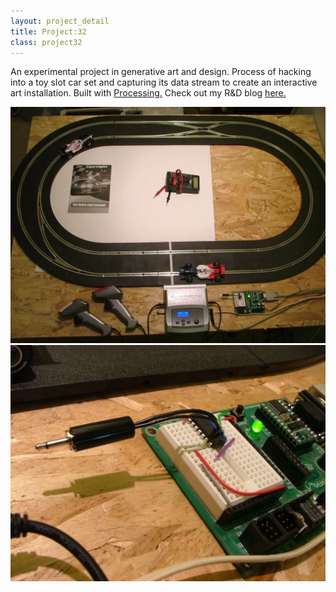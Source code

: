 ```yaml
---
layout: project_detail
title: Project:32
class: project32
---
```


An experimental project in generative art and design. Process of hacking into a toy slot car set and capturing its data stream to create an interactive art installation. Built with [Processing.](https://processing.org) Check out my R&D blog [here.](http://project32.wordpress.com)

<div class="videoWrapper ratio4x3" data-vimeoid="1434083"><!-- vimeo --></div>
<div><img src="/img/projects/project32-1.jpg" alt="Modified slot car set"/></div>
<div><img src="/img/projects/project32-2.jpg" alt="Close-up of micro-controller interface"/></div>